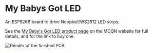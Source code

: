 # My Babys Got LED

An ESP8266 board to drive Neopixel/WS2812 LED strips.

See the [My Baby's Got LED product page](https://mcqn.com/ibal223) on the MCQN website for full details, and for the link to buy one.

![Render of the finished PCB](MyBabysGotLED.png)
